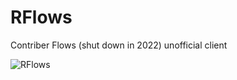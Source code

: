 # RFlows

Contriber Flows (shut down in 2022) unofficial client


![RFlows](https://reinozuppur.com/screens/rflows-5.png "")
